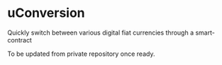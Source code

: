 # uConversion
Quickly switch between various digital fiat currencies through a smart-contract

To be updated from private repository once ready.
